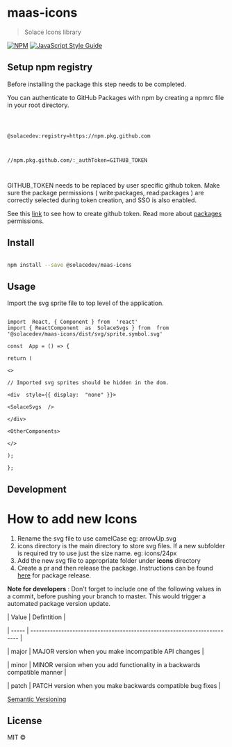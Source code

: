 # maas-icons

> Solace Icons library

[![NPM](https://img.shields.io/npm/v/maas-icons.svg)](https://www.npmjs.com/package/maas-icons) [![JavaScript Style Guide](https://img.shields.io/badge/code_style-standard-brightgreen.svg)](https://standardjs.com)

## Setup npm registry

Before installing the package this step needs to be completed.

You can authenticate to GitHub Packages with npm by creating a npmrc file in your root directory.

```



@solacedev:registry=https://npm.pkg.github.com



//npm.pkg.github.com/:_authToken=GITHUB_TOKEN



```

GITHUB_TOKEN needs to be replaced by user specific github token. Make sure the package permissions ( write:packages, read:packages ) are correctly selected during token creation, and SSO is also enabled.

See this [link](https://docs.github.com/en/github/authenticating-to-github/keeping-your-account-and-data-secure/creating-a-personal-access-token) to see how to create github token. Read more about [packages](https://docs.github.com/en/packages/learn-github-packages/about-permissions-for-github-packages) permissions.

## Install

```bash

npm install --save @solacedev/maas-icons

```

## Usage

Import the svg sprite file to top level of the application.

```tsx

import  React, { Component } from  'react'
import { ReactComponent  as  SolaceSvgs } from  from  '@solacedev/maas-icons/dist/svg/sprite.symbol.svg'

const  App = () => {

return (

<>

// Imported svg sprites should be hidden in the dom.

<div  style={{ display:  "none" }}>

<SolaceSvgs  />

</div>

<OtherComponents>

</>

);

};

```

## Development

# How to add new Icons

1.  Rename the svg file to use camelCase eg: arrowUp.svg
2.  icons directory is the main directory to store svg files. If a new subfolder is required try to use just the size name. eg: icons/24px
3.  Add the new svg file to appropriate folder under **icons** directory
4.  Create a pr and then release the package. Instructions can be found [here](https://docs.github.com/en/repositories/releasing-projects-on-github/managing-releases-in-a-repository#creating-a-release) for package release.

**Note for developers** : Don't forget to include one of the following values in a commit, before pushing your branch to master. This would trigger a automated package version update.

| Value | Defintition |

| ----- | ------------------------------------------------------------------------- |

| major | MAJOR version when you make incompatible API changes |

| minor | MINOR version when you add functionality in a backwards compatible manner |

| patch | PATCH version when you make backwards compatible bug fixes |

[Semantic Versioning](https://semver.org/)

## License

MIT © [](https://github.com/)
